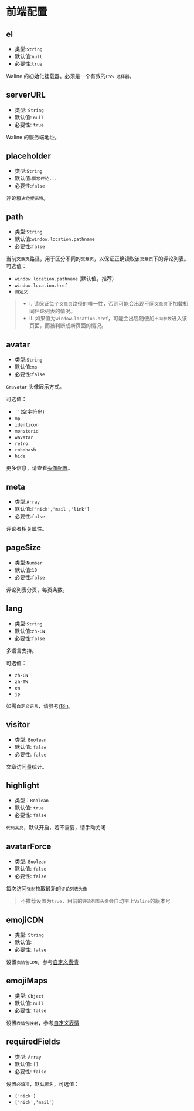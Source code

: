 # 前端配置

## el
- 类型:`String`
- 默认值:`null`
- 必要性:`true`

Waline 的初始化挂载器。必须是一个有效的`CSS 选择器`。

## serverURL

- 类型: `String`
- 默认值: `null`
- 必要性: `true`

Waline 的服务端地址。

## placeholder
- 类型:`String`
- 默认值:`撰写评论...`
- 必要性:`false`

评论框`占位提示符`。

## path
- 类型:`String`
- 默认值:`window.location.pathname`
- 必要性:`false`

当前`文章页`路径，用于区分不同的`文章页`，以保证正确读取该`文章页`下的评论列表。  
可选值：
- `window.location.pathname` (默认值，推荐)
- `window.location.href`
- `自定义` 

> - I. 请保证每个`文章页`路径的唯一性，否则可能会出现不同`文章页`下加载相同评论列表的情况。  
> - II. 如果值为`window.location.href`，可能会出现随便加`不同参数`进入该页面，而被判断成新页面的情况。

## avatar
- 类型:`String`
- 默认值:`mp`
- 必要性:`false`

`Gravatar` 头像展示方式。

可选值：
- `''`(空字符串)
- `mp`
- `identicon`
- `monsterid`
- `wavatar`
- `retro`
- `robohash`
- `hide` 

更多信息，请查看[头像配置](/avatar.html)。

## meta
- 类型:`Array`
- 默认值:`['nick','mail','link']`
- 必要性:`false`

评论者相关属性。

## pageSize
- 类型:`Number`
- 默认值:`10`
- 必要性:`false`

评论列表分页，每页条数。

## lang
- 类型:`String`
- 默认值:`zh-CN`
- 必要性:`false`

多语言支持。

可选值：
- `zh-CN`
- `zh-TW`
- `en`
- `jp`

如需`自定义语言`，请参考[i18n](/i18n.html)。

## visitor

- 类型: `Boolean`
- 默认值: `false`
- 必要性: `false`

文章访问量统计。

## highlight
- 类型：`Boolean`
- 默认值: `true`
- 必要性: `false`

`代码高亮`，默认开启，若不需要，请手动关闭

## avatarForce
- 类型: `Boolean`
- 默认值: `false`
- 必要性: `false`
  
每次访问`强制`拉取最新的`评论列表头像`

> 不推荐设置为`true`，目前的`评论列表头像`会自动带上`Valine`的版本号

## emojiCDN
- 类型: `String`
- 默认值: ` `
- 必要性: `false`

设置`表情包CDN`，参考[自定义表情](/client/emoji.html)

## emojiMaps
- 类型: `Object`
- 默认值: `null`
- 必要性: `false`

设置`表情包映射`，参考[自定义表情](/client/emoji.html)

## requiredFields
- 类型: `Array`
- 默认值: `[]`
- 必要性: `false`

设置`必填项`，默认`匿名`，可选值：

- `['nick']`
- `['nick','mail']`
